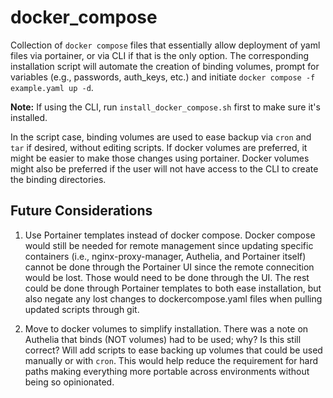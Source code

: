 # docker_compose

Collection of `docker compose` files that essentially allow deployment of yaml files via portainer, or via CLI if that is the only option. The corresponding installation script will automate the creation of binding volumes, prompt for variables (e.g., passwords, auth_keys, etc.) and initiate `docker compose -f example.yaml up -d`. 

**Note:** If using the CLI, run `install_docker_compose.sh` first to make sure it's installed.

In the script case, binding volumes are used to ease backup via `cron` and `tar` if desired, without editing scripts. If docker volumes are preferred, it might be easier to make those changes using portainer. Docker volumes might also be preferred if the user will not have access to the CLI to create the binding directories.

## Future Considerations

1. Use Portainer templates instead of docker compose. Docker compose would still be needed for remote management since updating specific containers (i.e., nginx-proxy-manager, Authelia, and Portainer itself) cannot be done through the Portainer UI since the remote connecition would be lost. Those would need to be done through the UI. The rest could be done through Portainer templates to both ease installation, but also negate any lost changes to dockercompose.yaml files when pulling updated scripts through git. 

2. Move to docker volumes to simplify installation. There was a note on Authelia that binds (NOT volumes) had to be used; why? Is this still correct? Will add scripts to ease backing up volumes that could be used manually or with `cron`. This would help reduce the requirement for hard paths making everything more portable across environments without being so opinionated.



